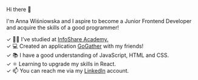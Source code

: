 Hi there 👋

I'm Anna Wiśniowska and I aspire to become a Junior Frontend Developer and acquire the skills of a good programmer!

✓ 👩‍🎓 I've studied at [InfoShare Academy.](https://www.infoshareacademy.online/) <br>
✓ 💻 Created an application [GoGather](https://gogather.netlify.app/) with my friends! <br>
✓ 📚 I have a good understanding of JavaScript, HTML and CSS. <br>
✓ ⚛ Learning to upgrade my skills in React. <br>
✓ 📫 You can reach me via my [LinkedIn](https://www.linkedin.com/in/anna-wi%C5%9Bniowska/) account. <br>


